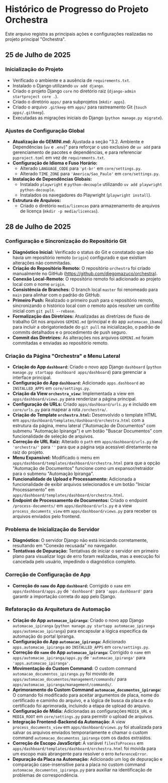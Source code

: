 # Histórico de Progresso do Projeto Orchestra

Este arquivo registra as principais ações e configurações realizadas no projeto principal "Orchestra".

## 25 de Julho de 2025

### Inicialização do Projeto
- Verificado o ambiente e a ausência de `requirements.txt`.
- Instalado o Django utilizando `uv add django`.
- Criado o projeto Django `core` no diretório raiz (`django-admin startproject core .`).
- Criado o diretório `apps/` para subprojetos (`mkdir apps`).
- Criado o arquivo `.gitkeep` em `apps/` para rastreamento Git (`touch apps/.gitkeep`).
- Executadas as migrações iniciais do Django (`python manage.py migrate`).

### Ajustes de Configuração Global
- **Atualização do GEMINI.md:** Ajustada a seção "3.2. Ambiente e Dependências (`uv` e `.env`)" para reforçar o uso exclusivo de `uv add` para gerenciamento de pacotes e dependências, e para referenciar `pyproject.toml` em vez de `requirements.txt`.
- **Configuração de Idioma e Fuso Horário:**
    - Alterado `LANGUAGE_CODE` para `'pt-br'` em `core/settings.py`.
    - Alterado `TIME_ZONE` para `'America/Sao_Paulo'` em `core/settings.py`.
- **Instalação de Dependências Globais:**
    - Instalado `playwright` e `python-decouple` utilizando `uv add playwright python-decouple`.
    - Instalados os navegadores do Playwright (`playwright install`).
- **Estrutura de Arquivos:**
    - Criado o diretório `media/licencas` para armazenamento de arquivos de licença (`mkdir -p media/licencas`).

## 28 de Julho de 2025

### Configuração e Sincronização do Repositório Git
- **Diagnóstico Inicial:** Verificado o status do Git e constatado que não havia um repositório remoto (`origin`) configurado e que existiam alterações não commitadas.
- **Criação do Repositório Remoto:** O repositório `orchestra` foi criado manualmente no GitHub (https://github.com/diegomazuco/orchestra).
- **Conexão Local-Remoto:** O repositório remoto foi adicionado ao projeto local com o nome `origin`.
- **Consistência de Branches:** O branch local `master` foi renomeado para `main` para alinhar com o padrão do GitHub.
- **Primeiro Push:** Realizado o primeiro push para o repositório remoto, sincronizando o histórico local com o remoto após resolver um conflito inicial com `git pull --rebase`.
- **Formalização das Diretrizes:** Atualizadas as diretrizes de fluxo de trabalho Git nos arquivos `GEMINI.md` (principal e do app `automacao_ibama`) para incluir a obrigatoriedade do `git pull` na inicialização, o padrão de commits detalhados e o procedimento de push seguro.
- **Commit das Diretrizes:** As alterações nos arquivos `GEMINI.md` foram commitadas e enviadas ao repositório remoto.

### Criação da Página "Orchestra" e Menu Lateral
- **Criação do App `dashboard`:** Criado o novo app Django `dashboard` (`python manage.py startapp dashboard apps/dashboard`) para gerenciar a interface principal.
- **Configuração do App `dashboard`:** Adicionado `apps.dashboard` ao `INSTALLED_APPS` em `core/settings.py`.
- **Criação da View `orchestra_view`:** Implementada a view em `apps/dashboard/views.py` para renderizar a página principal.
- **Configuração de URLs:** Criado `apps/dashboard/urls.py` e incluído em `core/urls.py` para mapear a rota `/orchestra/`.
- **Criação do Template `orchestra.html`:** Desenvolvido o template HTML em `apps/dashboard/templates/dashboard/orchestra.html` com a estrutura da página, menu lateral ("Automação de Documentos" com submenu "Automação Ipiranga") e um botão "Buscar Documentos" com funcionalidade de seleção de arquivos.
- **Correção de URL Raiz:** Alterado o `path` em `apps/dashboard/urls.py` de `'orchestra/'` para `''` para que a página seja acessível diretamente na raiz do projeto.
- **Menu Expansível:** Modificado o menu em `apps/dashboard/templates/dashboard/orchestra.html` para que a opção "Automação de Documentos" funcione como um expansor/retraidor para o submenu "Automação Ipiranga".
- **Funcionalidade de Upload e Processamento:** Adicionada a funcionalidade de exibir arquivos selecionados e um botão "Iniciar Processamento" em `apps/dashboard/templates/dashboard/orchestra.html`.
- **Endpoint de Processamento de Documentos:** Criado o endpoint `/process-documents/` em `apps/dashboard/urls.py` e a view `process_documents_view` em `apps/dashboard/views.py` para receber os arquivos enviados pelo frontend.

### Problema de Inicialização do Servidor
- **Diagnóstico:** O servidor Django não está iniciando corretamente, resultando em "Conexão recusada" no navegador.
- **Tentativas de Depuração:** Tentativas de iniciar o servidor em primeiro plano para visualizar logs de erro foram realizadas, mas a execução foi cancelada pelo usuário, impedindo o diagnóstico completo.

### Correção de Configuração de App
- **Correção do `name` do App `dashboard`:** Corrigido o `name` em `apps/dashboard/apps.py` de `'dashboard'` para `'apps.dashboard'` para garantir a importação correta do app pelo Django.

### Refatoração da Arquitetura de Automação
- **Criação do App `automacao_ipiranga`:** Criado o novo app Django `automacao_ipiranga` (`python manage.py startapp automacao_ipiranga apps/automacao_ipiranga`) para encapsular a lógica específica da automação do portal Ipiranga.
- **Configuração do App `automacao_ipiranga`:** Adicionado `apps.automacao_ipiranga` ao `INSTALLED_APPS` em `core/settings.py`.
- **Correção do `name` do App `automacao_ipiranga`:** Corrigido o `name` em `apps/automacao_ipiranga/apps.py` de `'automacao_ipiranga'` para `'apps.automacao_ipiranga'`.
- **Movimentação do Custom Command:** O custom command `automacao_documentos_ipiranga.py` foi movido de `apps/automacao_documentos/management/commands/` para `apps/automacao_ipiranga/management/commands/`.
- **Aprimoramento do Custom Command `automacao_documentos_ipiranga`:** O comando foi modificado para aceitar argumentos de placa, nome do certificado e caminho do arquivo, e a lógica de busca da placa e do certificado foi aprimorada, incluindo a etapa de upload do arquivo.
- **Configuração de Mídia:** Adicionadas as configurações `MEDIA_URL` e `MEDIA_ROOT` em `core/settings.py` para permitir o upload de arquivos.
- **Integração Frontend-Backend da Automação:** A view `process_documents_view` em `apps/dashboard/views.py` foi atualizada para salvar os arquivos enviados temporariamente e chamar o custom command `automacao_documentos_ipiranga` com os dados extraídos.
- **Correção de Escopo JavaScript:** A variável `filesToProcess` em `apps/dashboard/templates/dashboard/orchestra.html` foi movida para um escopo mais abrangente para resolver o erro `ReferenceError`.
- **Depuração da Placa na Automação:** Adicionado um log de depuração e comparação case-insensitive para a placa no custom command `automacao_documentos_ipiranga.py` para auxiliar na identificação de problemas de correspondência.
